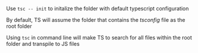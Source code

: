 Use `tsc -- init` to initalize the folder with default typescript configuration

By default, TS will assume the folder that contains the _tsconfig_ file as the root folder

Using `tsc` in command line will make TS to search for all files within the root folder and transpile to JS files
